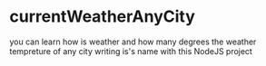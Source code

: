 # currentWeatherAnyCity
you can learn how is weather and how many degrees the weather tempreture of any city writing is's name with this NodeJS project

